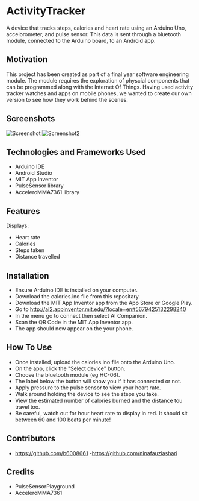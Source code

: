 # ActivityTracker
A device that tracks steps, calories and heart rate using an Arduino Uno, accelorometer, and pulse sensor. This data is sent through a bluetooth module, connected to the Arduino board, to an Android app. 

## Motivation
This project has been created as part of a final year software engineering module. The module requires the exploration of physcial components that can be programmed along with the Internet Of Things. Having used activity tracker watches and apps on mobile phones, we wanted to create our own version to see how they work behind the scenes. 

## Screenshots 
![Screenshot](https://user-images.githubusercontent.com/26166154/55710837-62b52e00-59e3-11e9-9597-7ee2884309f9.png)
![Screenshot2](https://user-images.githubusercontent.com/26166154/55710957-a3ad4280-59e3-11e9-9632-7a70d5ed9493.png)



## Technologies and Frameworks Used
- Arduino IDE
- Android Studio 
- MIT App Inventor 
- PulseSensor library 
- AcceleroMMA7361 library 

## Features
Displays:
- Heart rate
- Calories
- Steps taken
- Distance travelled

## Installation 
- Ensure Arduino IDE is installed on your computer. 
- Download the calories.ino file from this repositary. 
- Download the MIT App Inventor app from the App Store or Google Play. 
- Go to http://ai2.appinventor.mit.edu/?locale=en#5679425132298240 
- In the menu go to connect then select AI Companion. 
- Scan the QR Code in the MIT App Inventor app. 
- The app should now appear on the your phone.

## How To Use
- Once installed, upload the calories.ino file onto the Arduino Uno.
- On the app, click the "Select device" button.
- Choose the bluetooth module (eg HC-06).
- The label below the button will show you if it has connected or not. 
- Apply pressure to the pulse sensor to view your heart rate. 
- Walk around holding the device to see the steps you take. 
- View the estimated number of calories burned and the distance tou travel too. 
- Be careful, watch out for hour heart rate to display in red. It should sit between 60 and 100 beats per minute!

## Contributors
- https://github.com/b6008661
-https://github.com/ninafauziashari 

## Credits
- PulseSensorPlayground
- AcceleroMMA7361

